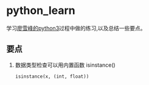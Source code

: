 # python_learn
学习[廖雪峰的python3](https://www.liaoxuefeng.com/wiki/0014316089557264a6b348958f449949df42a6d3a2e542c000)过程中做的练习,以及总结一些要点。

## 要点
1. 数据类型检查可以用内置函数 isinstance()
   
   `isinstance(x, (int, float))`
